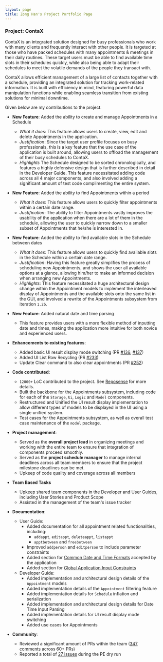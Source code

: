 ```yaml
---
layout: page
title: Zong Han's Project Portfolio Page
---
```


### Project: ContaX

ContaX is an integrated solution designed for busy professionals who work with many clients and frequently interact with other people. It is targeted at those who have packed schedules with many appointments & meetings in their daily routines. These target users must be able to find available time slots in their schedules quickly, while also being able to adapt their schedules to meet the volatile demands of the people they transact with.

ContaX allows efficient management of a large list of contacts together with a schedule, providing an integrated solution for tracking work-related information. It is built with efficiency in mind, featuring powerful data manipulation functions while enabling seamless transition from existing solutions for minimal downtime.

Given below are my contributions to the project.

* **New Feature**: Added the ability to create and manage Appointments in a Schedule
  * *What it does*: This feature allows users to create, view, edit and delete Appointments in the application.
  * *Justification*: Since the target user profile focuses on busy professionals, this is a key feature that the use case of the application is built around, allowing users to offload the management of their busy schedules to ContaX.
  * *Highlights* The Schedule designed to be sorted chronologically, and features a highly defensive design that is further described in detail in the Developer Guide. This feature necessitated adding code across all 4 major components, and also involved adding a significant amount of test code complimenting the entire system.

* **New Feature**: Added the ability to find Appointments within a period
  * *What it does*: This feature allows users to quickly filter appointments within a certain date range.
  * *Justification*: The ability to filter Appointments vastly improves the usability of the application when there are a lot of them in the schedule, allowing the user to quickly narrow down to a smaller subset of Appointments that he/she is interested in.

* **New Feature**: Added the ability to find available slots in the Schedule between dates
  * *What it does*: This feature allows users to quickly find available slots in the Schedule within a certain date range.
  * *Justification*: Having this feature greatly simplifies the process of scheduling new Appointments, and shows the user all available options at a glance, allowing him/her to make an informed decision when arranging new Appointments.
  * *Highlights*: This feature necessitated a huge architectural design change within the Appointment models to implement the interleaved display of Appointments and the available slots onto the same list in the GUI, and involved a rewrite of the Appointments subsystem from iteration `1.2b`.

* **New Feature**: Added natural date and time parsing
  * This feature provides users with a more flexible method of inputting date and times, making the application more intuitive for both novice and experienced users.
  
* **Enhancements to existing features**:
  * Added basic UI result display mode switching (PR [#136](https://github.com/AY2122S2-CS2103-W17-1/tp/pull/136), [#137](https://github.com/AY2122S2-CS2103-W17-1/tp/pull/137))
  * Added UI List Row Recycling (PR [#233](https://github.com/AY2122S2-CS2103-W17-1/tp/pull/233))
  * Update Clear command to also clear appointments (PR [#252](https://github.com/AY2122S2-CS2103-W17-1/tp/pull/252))

* **Code contributed**:
  * `12000+` LoC contributed to the project. See [Reposense](https://nus-cs2103-ay2122s2.github.io/tp-dashboard/?search=sharpstorm) for more details.
  * Built the backbone for the Appointments subsystem, including code for each of the `Storage`, `Ui`, `Logic` and `Model` components.
  * Restructured and Unified the UI result display implementation to allow different types of models to be displayed in the UI using a single unified system.
  * Test cases for the Appointments subsystem, as well as overall test case maintenance of the `model` package.

* **Project management**:
  * Served as the **overall project lead** in organizing meetings and working with the entire team to ensure that integration of components proceed smoothly.
  * Served as the **project schedule manager** to manage internal deadlines across all team members to ensure that the project milestone deadlines can be met.
  * Upkeep of code quality and coverage across all members

* **Team Based Tasks**
  * Upkeep shared team components in the Developer and User Guides, including User Stories and Product Scope
  * Assisted in the management of the team's issue tracker

* **Documentation**:
  * User Guide:
    * Added documentation for all appointment related functionalities, including:
      * `addappt`, `editappt`, `deleteappt`, `listappt`
      * `apptbetween` and `freebetween`
    * Improved `addperson` and `editperson` to include parameter constraints
    * Added section for [Common Date and Time Formats](https://ay2122s2-cs2103-w17-1.github.io/tp/UserGuide.html#common-date-and-time-syntax) accepted by the application
    * Added section for [Global Application Input Constraints](https://ay2122s2-cs2103-w17-1.github.io/tp/UserGuide.html#global-input-constraints)
  * Developer Guide:
    * Added implementation and architectural design details of the `Appointment` models
    * Added implementation details of the `Appointment` filtering feature
    * Added implementation details for `Schedule` inflation and serialization
    * Added implementation and architectural design details for Date Time Input Parsing
    * Added implementation details for UI result display mode switching
    * Added use cases for Appointments

* **Community**:
  * Reviewed a significant amount of PRs within the team ([347 comments](https://nus-cs2103-ay2122s2.github.io/dashboards/contents/tp-comments.html) across 60+ PRs)
  * Reported a total of [27 issues](https://github.com/sharpstorm/ped/issues) during the PE dry run
